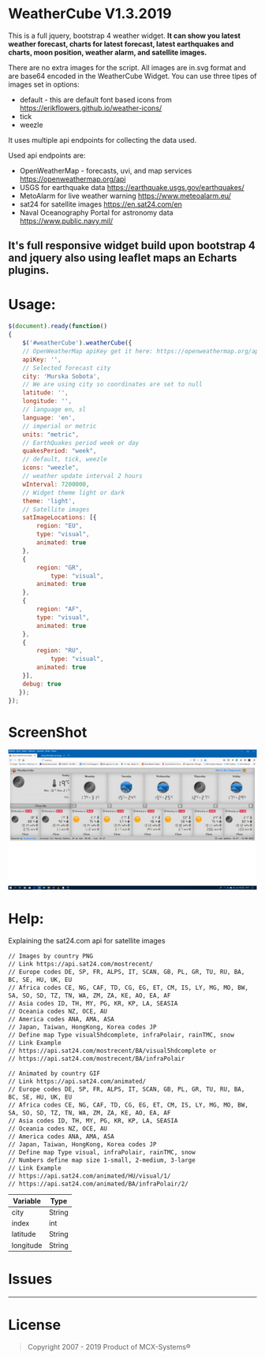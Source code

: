 # WeatherCube V1.3.2019

This is a full jquery, bootstrap 4 weather widget.
**It can show you latest weather forecast, charts for latest forecast,
latest earthquakes and charts, moon position, weather alarm, and satellite images.**

There are no extra images for the script. All images are in.svg format 
and are base64 encoded in the WeatherCube Widget. You can use three tipes of images 
set in options:

* default - this are default font based icons from https://erikflowers.github.io/weather-icons/
* tick
* weezle

It uses multiple api endpoints for collecting the data used.

Used api endpoints are:
- OpenWeatherMap - forecasts, uvi, and map services  https://openweathermap.org/api
- USGS for earthquake data  https://earthquake.usgs.gov/earthquakes/
- MetoAlarm for live weather warning  https://www.meteoalarm.eu/
- sat24 for satellite images  https://en.sat24.com/en
- Naval Oceanography Portal for astronomy data  https://www.public.navy.mil/

It's full responsive widget build upon bootstrap 4 and jquery also using leaflet maps an Echarts plugins.
--------------------------------------------------------------

Usage:
=====

```javascript
$(document).ready(function()
{
    $('#weatherCube').weatherCube({
	// OpenWeatherMap apiKey get it here: https://openweathermap.org/api
	apiKey: '',
	// Selected forecast city
	city: 'Murska Sobota',
	// We are using city so coordinates are set to null
	latitude: '',
	longitude: '',
	// language en, sl
	language: 'en',
	// imperial or metric
	units: "metric",
	// EarthQuakes period week or day
	quakesPeriod: "week",
	// default, tick, weezle
	icons: "weezle",
	// weather update interval 2 hours
	wInterval: 7200000,
	// Widget theme light or dark
	theme: 'light',
	// Satellite images
	satImageLocations: [{
		region: "EU",
		type: "visual",
		animated: true
	},
	{
		region: "GR",
	        type: "visual",
		animated: true
	},
	{
		region: "AF",
		type: "visual",
		animated: true
	},
	{
		region: "RU",
	        type: "visual",
		animated: true
	}],
	debug: true
   });
});
```


ScreenShot
=====

![Screenshot](screen.png)

Help:
=====

Explaining the sat24.com api for satellite images
```
// Images by country PNG
// Link https://api.sat24.com/mostrecent/
// Europe codes DE, SP, FR, ALPS, IT, SCAN, GB, PL, GR, TU, RU, BA, BC, SE, HU, UK, EU
// Africa codes CE, NG, CAF, TD, CG, EG, ET, CM, IS, LY, MG, MO, BW, SA, SO, SD, TZ, TN, WA, ZM, ZA, KE, AO, EA, AF
// Asia codes ID, TH, MY, PG, KR, KP, LA, SEASIA
// Oceania codes NZ, OCE, AU
// America codes ANA, AMA, ASA
// Japan, Taiwan, HongKong, Korea codes JP
// Define map Type visual5hdcomplete, infraPolair, rainTMC, snow
// Link Example
// https://api.sat24.com/mostrecent/BA/visual5hdcomplete or
// https://api.sat24.com/mostrecent/BA/infraPolair
```
```
// Animated by country GIF
// Link https://api.sat24.com/animated/
// Europe codes DE, SP, FR, ALPS, IT, SCAN, GB, PL, GR, TU, RU, BA, BC, SE, HU, UK, EU
// Africa codes CE, NG, CAF, TD, CG, EG, ET, CM, IS, LY, MG, MO, BW, SA, SO, SD, TZ, TN, WA, ZM, ZA, KE, AO, EA, AF
// Asia codes ID, TH, MY, PG, KR, KP, LA, SEASIA
// Oceania codes NZ, OCE, AU
// America codes ANA, AMA, ASA
// Japan, Taiwan, HongKong, Korea codes JP
// Define map Type visual, infraPolair, rainTMC, snow
// Numbers define map size 1-small, 2-medium, 3-large
// Link Example
// https://api.sat24.com/animated/HU/visual/1/
// https://api.sat24.com/animated/BA/infraPolair/2/
```

Variable | Type
-------- | ---
city | String
index | int
latitude | String
longitude | String

Issues
=====


--------------------------------------------------------
# License

> Copyright 2007 - 2019 Product of MCX-Systems®
